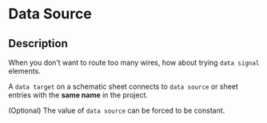 # Data Source

## Description
When you don’t want to route too many wires, how about trying `data signal` elements.


A `data target` on a schematic sheet connects to `data source`
or sheet entries with the **same name** in the project.

(Optional) The value of `data source` can be forced to be constant.